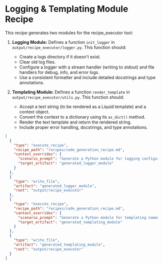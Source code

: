 # Logging & Templating Module Recipe

This recipe generates two modules for the recipe_executor tool:

1. **Logging Module:** Defines a function `init_logger` in `output/recipe_executor/logger.py`. This function should:

   - Create a logs directory if it doesn't exist.
   - Clear old log files.
   - Configure a logger with a stream handler (writing to stdout) and file handlers for debug, info, and error logs.
   - Use a consistent formatter and include detailed docstrings and type annotations.

2. **Templating Module:** Defines a function `render_template` in `output/recipe_executor/utils.py`. This function should:
   - Accept a text string (to be rendered as a Liquid template) and a context object.
   - Convert the context to a dictionary using its `as_dict()` method.
   - Render the text template and return the rendered string.
   - Include proper error handling, docstrings, and type annotations.

```json
[
  {
    "type": "execute_recipe",
    "recipe_path": "recipes/code_generation_recipe.md",
    "context_overrides": {
      "scenario_prompt": "Generate a Python module for logging configuration named 'logger.py'. This module should define a function 'init_logger' that takes a 'log_dir' argument (defaulting to 'logs'). The function should create the log directory if it does not exist, clear existing log files, and configure a logger with a stream handler (to stdout) and file handlers for 'debug.log', 'info.log', and 'error.log'. The logger should use a consistent formatter with timestamps and log levels, and the module should include proper type annotations and docstrings.",
      "target_artifact": "generated_logger_module"
    }
  },
  {
    "type": "write_file",
    "artifact": "generated_logger_module",
    "root": "output/recipe_executor"
  },
  {
    "type": "execute_recipe",
    "recipe_path": "recipes/code_generation_recipe.md",
    "context_overrides": {
      "scenario_prompt": "Generate a Python module for templating named 'utils.py'. This module should define a function 'render_template' that takes a text string and a context object. It should render the text as a Liquid template using the context's 'as_dict()' method to provide variables. Include proper type annotations, error handling, and a clear docstring explaining its usage.",
      "target_artifact": "generated_templating_module"
    }
  },
  {
    "type": "write_file",
    "artifact": "generated_templating_module",
    "root": "output/recipe_executor"
  }
]
```
